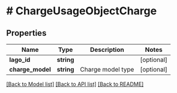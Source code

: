 # # ChargeUsageObjectCharge

## Properties

Name | Type | Description | Notes
------------ | ------------- | ------------- | -------------
**lago_id** | **string** |  | [optional]
**charge_model** | **string** | Charge model type | [optional]

[[Back to Model list]](../../README.md#models) [[Back to API list]](../../README.md#endpoints) [[Back to README]](../../README.md)
